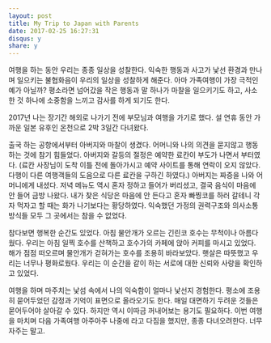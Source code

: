 ```yaml
---
layout: post
title: My Trip to Japan with Parents
date: 2017-02-25 16:27:31
disqus: y
share: y
---
```

여행을 하는 동안 우리는 종종 일상을 성찰한다.
익숙한 행동과 사고가 낯선 환경과 만나며 일으키는 불협화음이 우리의 일상을 성찰하게 해준다. 
아마 가족여행이 가장 극적인 예가 아닐까?
평소라면 넘어갔을 작은 행동과 말 하나가 마찰을 일으키기도 하고,
사소한 것 하나에 소중함을 느끼고 감사를 하게 되기도 한다.

2017년 나는 장기간 해외로 나가기 전에 부모님과 여행을 가기로 했다.
설 연휴 동안 가까운 일본 유후인 온천으로 2박 3일간 다녀왔다.

출국 하는 공항에서부터 아버지와 마찰이 생겼다.
어머니와 나의 의견을 묻지않고 행동하는 것에 참기 힘들었다.
아버지와 갈등의 절정은 예약한 료칸이 부도가 나면서 부터였다.
(료칸 사장님이 도착 이틀 전에 돌아가시고 예약 사이트를 통해 연락이 오지 않았다.
다행이 다른 여행객들의 도음으로 다른 료칸을 구하긴 하였다.)
아버지는 짜증을 나와 어머니에게 내셨다.
저녁 메뉴도 역시 혼자 정하고 들어가 버리셨고, 
결국 음식이 마음에 안 들어 금방 나왔다.
내가 찾은 식당은 마음에 안 든다고 혼자 빠찡코를 하러 갈테니 각자 먹자고 할 때는 화가 나기보다는 황당하였다. 
익숙했던 가정의 권력구조와 의사소통 방식들 모두 그 곳에서는 참을 수 없었다. 

참다보면 행복한 순간도 있었다.
아침 물안개가 오르는 긴린코 호수는 무척이나 아름다웠다. 
우리는 아침 일찍 호수를 산책하고 호수가의 카페에 앉아 커피를 마시고 있었다.
해가 점점 떠오르며 물안개가 걷혀가는 호수를 조용히 바라보았다. 
햇살은 따뜻했고 우리는 너무나 평화로웠다. 
우리는 이 순간을 같이 하는 서로에 대한 신뢰와 사랑을 확인하고 있었다.

여행을 하며 마주치는 낯섬 속에서 나의 익숙함이 얼마나 낯선지 경험한다.
평소에 조용히 묻어두었던 감정과 기억이 표면으로 올라오기도 한다.
매일 대면하기 두려운 것들은 묻어두어야 살아갈 수 있다. 
하지만 역시 이따금 꺼내어보는 용기도 필요하다.
이번 여행을 마치며 다음 가족여행 아주아주 나중에 라고 다짐을 했지만,
종종 다녀오려한다. 너무 자주는 말고.